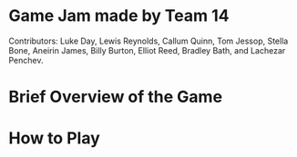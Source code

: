 # Game Jam made by Team 14
Contributors: Luke Day, Lewis Reynolds, Callum Quinn, Tom Jessop, Stella Bone, Aneirin James, Billy Burton, Elliot Reed, Bradley Bath, and Lachezar Penchev.
# Brief Overview of the Game

# How to Play

